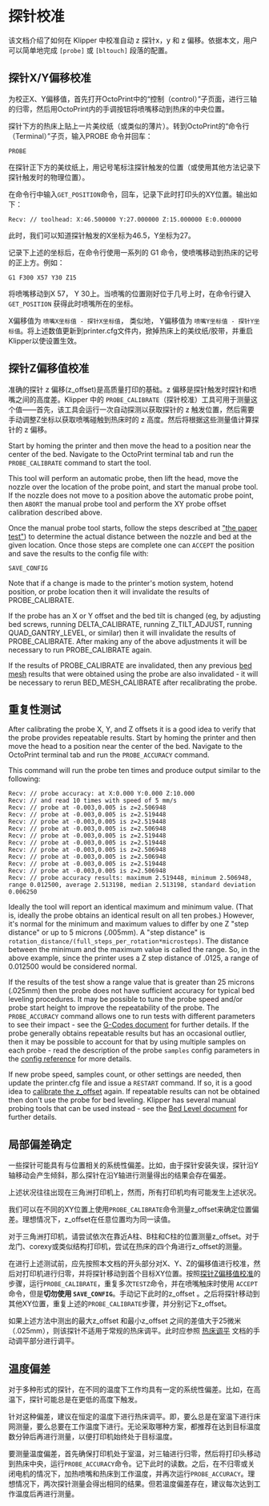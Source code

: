 # 探针校准

该文档介绍了如何在 Klipper 中校准自动 z 探针x，y 和 z 偏移。依据本文，用户可以简单地完成 `[probe]` 或 `[bltouch]` 段落的配置。

## 探针X/Y偏移校准

为校正X、Y偏移值，首先打开OctoPrint中的“控制（control）”子页面，进行三轴的归零，然后用OctoPrint内的手调按钮将喷嘴移动到热床的中央位置。

探针下方的热床上贴上一片美纹纸（或类似的薄片）。转到OctoPrint的“命令行（Terminal）”子页，输入PROBE 命令并回车：

```
PROBE
```

在探针正下方的美纹纸上，用记号笔标注探针触发的位置（或使用其他方法记录下探针触发时的物理位置）。

在命令行中输入`GET_POSITION`命令，回车，记录下此时打印头的XY位置。输出如下：

```
Recv: // toolhead: X:46.500000 Y:27.000000 Z:15.000000 E:0.000000
```

此时，我们可以知道探针触发的X坐标为46.5，Y坐标为27。

记录下上述的坐标后，在命令行使用一系列的 G1 命令，使喷嘴移动到热床的记号的正上方。例如：

```
G1 F300 X57 Y30 Z15
```

将喷嘴移动到X 57， Y 30上。当喷嘴的位置刚好位于几号上时，在命令行键入 `GET_POSITION` 获得此时喷嘴所在的坐标。

X偏移值为 `喷嘴X坐标值 - 探针X坐标值`， 类似地， Y偏移值为 `喷嘴Y坐标值 - 探针Y坐标值`。将上述数值更新到printer.cfg文件内，掀掉热床上的美纹纸/胶带，并重启Klipper以使设置生效。

## 探针Z偏移值校准

准确的探针 z 偏移(z_offset)是高质量打印的基础。z 偏移是探针触发时探针和喷嘴之间的高度差。Klipper 中的 `PROBE_CALIBRATE`（探针校准）工具可用于测量这个值——首先，该工具会运行一次自动探测以获取探针的 z 触发位置，然后需要手动调整Z坐标以获取喷嘴碰触到热床时的 z 高度。然后将根据这些测量值计算探针的 z 偏移。

Start by homing the printer and then move the head to a position near the center of the bed. Navigate to the OctoPrint terminal tab and run the `PROBE_CALIBRATE` command to start the tool.

This tool will perform an automatic probe, then lift the head, move the nozzle over the location of the probe point, and start the manual probe tool. If the nozzle does not move to a position above the automatic probe point, then `ABORT` the manual probe tool and perform the XY probe offset calibration described above.

Once the manual probe tool starts, follow the steps described at ["the paper test"](Bed_Level.md#the-paper-test)) to determine the actual distance between the nozzle and bed at the given location. Once those steps are complete one can `ACCEPT` the position and save the results to the config file with:

```
SAVE_CONFIG
```

Note that if a change is made to the printer's motion system, hotend position, or probe location then it will invalidate the results of PROBE_CALIBRATE.

If the probe has an X or Y offset and the bed tilt is changed (eg, by adjusting bed screws, running DELTA_CALIBRATE, running Z_TILT_ADJUST, running QUAD_GANTRY_LEVEL, or similar) then it will invalidate the results of PROBE_CALIBRATE. After making any of the above adjustments it will be necessary to run PROBE_CALIBRATE again.

If the results of PROBE_CALIBRATE are invalidated, then any previous [bed mesh](Bed_Mesh.md) results that were obtained using the probe are also invalidated - it will be necessary to rerun BED_MESH_CALIBRATE after recalibrating the probe.

## 重复性测试

After calibrating the probe X, Y, and Z offsets it is a good idea to verify that the probe provides repeatable results. Start by homing the printer and then move the head to a position near the center of the bed. Navigate to the OctoPrint terminal tab and run the `PROBE_ACCURACY` command.

This command will run the probe ten times and produce output similar to the following:

```
Recv: // probe accuracy: at X:0.000 Y:0.000 Z:10.000
Recv: // and read 10 times with speed of 5 mm/s
Recv: // probe at -0.003,0.005 is z=2.506948
Recv: // probe at -0.003,0.005 is z=2.519448
Recv: // probe at -0.003,0.005 is z=2.519448
Recv: // probe at -0.003,0.005 is z=2.506948
Recv: // probe at -0.003,0.005 is z=2.519448
Recv: // probe at -0.003,0.005 is z=2.519448
Recv: // probe at -0.003,0.005 is z=2.506948
Recv: // probe at -0.003,0.005 is z=2.506948
Recv: // probe at -0.003,0.005 is z=2.519448
Recv: // probe at -0.003,0.005 is z=2.506948
Recv: // probe accuracy results: maximum 2.519448, minimum 2.506948, range 0.012500, average 2.513198, median 2.513198, standard deviation 0.006250
```

Ideally the tool will report an identical maximum and minimum value. (That is, ideally the probe obtains an identical result on all ten probes.) However, it's normal for the minimum and maximum values to differ by one Z "step distance" or up to 5 microns (.005mm). A "step distance" is `rotation_distance/(full_steps_per_rotation*microsteps)`. The distance between the minimum and the maximum value is called the range. So, in the above example, since the printer uses a Z step distance of .0125, a range of 0.012500 would be considered normal.

If the results of the test show a range value that is greater than 25 microns (.025mm) then the probe does not have sufficient accuracy for typical bed leveling procedures. It may be possible to tune the probe speed and/or probe start height to improve the repeatability of the probe. The `PROBE_ACCURACY` command allows one to run tests with different parameters to see their impact - see the [G-Codes document](G-Codes.md) for further details. If the probe generally obtains repeatable results but has an occasional outlier, then it may be possible to account for that by using multiple samples on each probe - read the description of the probe `samples` config parameters in the [config reference](Config_Reference.md#probe) for more details.

If new probe speed, samples count, or other settings are needed, then update the printer.cfg file and issue a `RESTART` command. If so, it is a good idea to [calibrate the z_offset](#calibrating-probe-z-offset) again. If repeatable results can not be obtained then don't use the probe for bed leveling. Klipper has several manual probing tools that can be used instead - see the [Bed Level document](Bed_Level.md) for further details.

## 局部偏差确定

一些探针可能具有与位置相关的系统性偏差。比如，由于探针安装失误，探针沿Y轴移动会产生倾斜，那么探针在沿Y轴进行测量得出的结果会存在偏差。

上述状况往往出现在三角洲打印机上，然而，所有打印机均有可能发生上述状况。

我们可以在不同的XY位置上使用`PROBE_CALIBRATE`命令测量z_offset来确定位置偏差。理想情况下，z_offset在任意位置均为同一读值。

对于三角洲打印机，请尝试依次在靠近A柱、B柱和C柱的位置测量z_offset。对于龙门、corexy或类似结构打印机，尝试在热床的四个角进行z_offset的测量。

在进行上述测试前，应先按照本文档的开头部分对X、Y、Z的偏移值进行校准，然后对打印机进行归零，并将探针移动到首个目标XY位置。按照[探针Z偏移值校准](#探针Z偏移值校准)的步骤，运行`PROBE_CALIBRATE`，重复多次`TESTZ`命令，并在喷嘴触床时使用 `ACCEPT`命令，但是**切勿使用 `SAVE_CONFIG`**。手动记下此时的z_offset 。之后将探针移动到其他XY位置，重复上述的`PROBE_CALIBRATE`步骤，并分别记下z_offset。

如果上述方法中测出的最大z_offset 和最小z_offset 之间的差值大于25微米（.025mm），则该探针不适用于常规的热床调平。此时应参照 [热床调平](Bed_Level.md) 文档的手动调平部分进行调平。

## 温度偏差

对于多种形式的探针，在不同的温度下工作均具有一定的系统性偏差。比如，在高温下，探针可能总是在更低的高度下触发。

针对这种偏差，建议在恒定的温度下进行热床调平。即，要么总是在室温下进行床网测量，要么总要在工作温度下进行。无论采取哪种方案，都推荐在达到目标温度数分钟后再进行测量，以便打印机始终处于目标温度。

要测量温度偏差，首先确保打印机处于室温，对三轴进行归零，然后将打印头移动到热床中央，运行`PROBE_ACCURACY`命令。记下此时的读数。之后，在不归零或关闭电机的情况下，加热喷嘴和热床到工作温度，并再次运行`PROBE_ACCURACY`。理想情况下，两次探针测量会得出相同的结果。但若温度偏差存在，建议每次达到工作温度后再进行测量。
